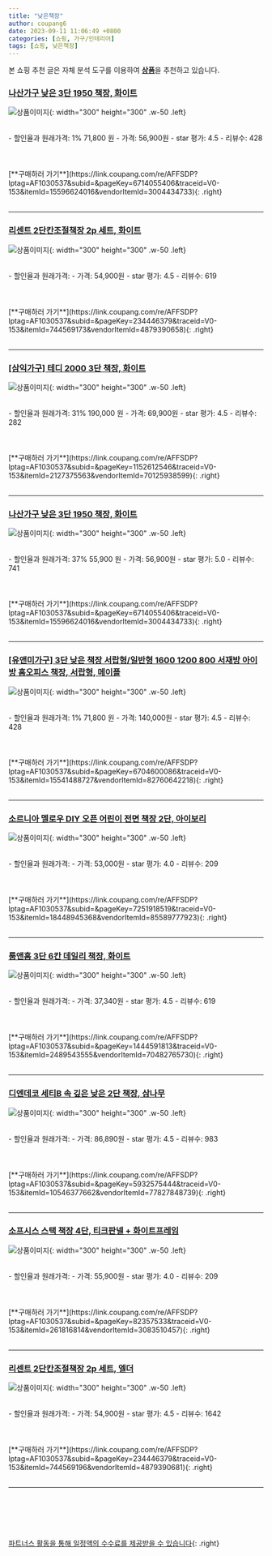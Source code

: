 ```yaml
---
title: "낮은책장"
author: coupang6
date: 2023-09-11 11:06:49 +0800
categories: [쇼핑, 가구/인테리어]
tags: [쇼핑, 낮은책장]
---
```


본 쇼핑 추천 글은 자체 분석 도구를 이용하여 [**상품**](https://link.coupang.com/a/bao1ui)을 추천하고 있습니다.

### [나산가구 낮은 3단 1950 책장, 화이트](https://link.coupang.com/re/AFFSDP?lptag=AF1030537&subid=&pageKey=6714055406&traceid=V0-153&itemId=15596624016&vendorItemId=3004434733)

![상품이미지](https://thumbnail10.coupangcdn.com/thumbnails/remote/230x230ex/image/vendor_inventory/f26d/510dd057a425e999d59498ff0b2e66e43af329a45fa181dbbdec031ae2ad.jpg){: width="300" height="300" .w-50 .left}


<br>
- 할인율과 원래가격: 1%  71,800   원
- 가격: 56,900원
- star 평가: 4.5
- 리뷰수: 428
<br>
<br>
<br>
<br>
[**구매하러 가기**](https://link.coupang.com/re/AFFSDP?lptag=AF1030537&subid=&pageKey=6714055406&traceid=V0-153&itemId=15596624016&vendorItemId=3004434733){: .right}
<br>
<br>

---

### [리센트 2단칸조절책장 2p 세트, 화이트](https://link.coupang.com/re/AFFSDP?lptag=AF1030537&subid=&pageKey=234446379&traceid=V0-153&itemId=744569173&vendorItemId=4879390658)

![상품이미지](https://thumbnail7.coupangcdn.com/thumbnails/remote/230x230ex/image/retail/images/493523771090241-6825a1b9-6400-4d9a-ae28-d9e23776bd36.jpg){: width="300" height="300" .w-50 .left}


<br>
- 할인율과 원래가격: 
- 가격: 54,900원
- star 평가: 4.5
- 리뷰수: 619
<br>
<br>
<br>
<br>
[**구매하러 가기**](https://link.coupang.com/re/AFFSDP?lptag=AF1030537&subid=&pageKey=234446379&traceid=V0-153&itemId=744569173&vendorItemId=4879390658){: .right}
<br>
<br>

---

### [[삼익가구] 테디 2000 3단 책장, 화이트](https://link.coupang.com/re/AFFSDP?lptag=AF1030537&subid=&pageKey=1152612546&traceid=V0-153&itemId=2127375563&vendorItemId=70125938599)

![상품이미지](https://thumbnail9.coupangcdn.com/thumbnails/remote/230x230ex/image/vendor_inventory/53c9/29f4c44dcc85c133c34b627a0cb80e370a71614d9232d855556123a5ceac.jpg){: width="300" height="300" .w-50 .left}


<br>
- 할인율과 원래가격: 31%  190,000   원
- 가격: 69,900원
- star 평가: 4.5
- 리뷰수: 282
<br>
<br>
<br>
<br>
[**구매하러 가기**](https://link.coupang.com/re/AFFSDP?lptag=AF1030537&subid=&pageKey=1152612546&traceid=V0-153&itemId=2127375563&vendorItemId=70125938599){: .right}
<br>
<br>

---

### [나산가구 낮은 3단 1950 책장, 화이트](https://link.coupang.com/re/AFFSDP?lptag=AF1030537&subid=&pageKey=6714055406&traceid=V0-153&itemId=15596624016&vendorItemId=3004434733)

![상품이미지](https://thumbnail10.coupangcdn.com/thumbnails/remote/230x230ex/image/vendor_inventory/f26d/510dd057a425e999d59498ff0b2e66e43af329a45fa181dbbdec031ae2ad.jpg){: width="300" height="300" .w-50 .left}


<br>
- 할인율과 원래가격: 37%  55,900   원
- 가격: 56,900원
- star 평가: 5.0
- 리뷰수: 741
<br>
<br>
<br>
<br>
[**구매하러 가기**](https://link.coupang.com/re/AFFSDP?lptag=AF1030537&subid=&pageKey=6714055406&traceid=V0-153&itemId=15596624016&vendorItemId=3004434733){: .right}
<br>
<br>

---

### [[유앤미가구] 3단 낮은 책장 서랍형/일반형 1600 1200 800 서재방 아이방 홈오피스 책장, 서랍형, 메이플](https://link.coupang.com/re/AFFSDP?lptag=AF1030537&subid=&pageKey=6704600086&traceid=V0-153&itemId=15541488727&vendorItemId=82760642218)

![상품이미지](https://thumbnail7.coupangcdn.com/thumbnails/remote/230x230ex/image/vendor_inventory/8ef2/0ea428ed532cc8cec42019986e8b0f1ab5dce66679b4baa772e90c42e60f.jpg){: width="300" height="300" .w-50 .left}


<br>
- 할인율과 원래가격: 1%  71,800   원
- 가격: 140,000원
- star 평가: 4.5
- 리뷰수: 428
<br>
<br>
<br>
<br>
[**구매하러 가기**](https://link.coupang.com/re/AFFSDP?lptag=AF1030537&subid=&pageKey=6704600086&traceid=V0-153&itemId=15541488727&vendorItemId=82760642218){: .right}
<br>
<br>

---

### [소르니아 멜로우 DIY 오픈 어린이 전면 책장 2단, 아이보리](https://link.coupang.com/re/AFFSDP?lptag=AF1030537&subid=&pageKey=7251918519&traceid=V0-153&itemId=18448945368&vendorItemId=85589777923)

![상품이미지](https://thumbnail9.coupangcdn.com/thumbnails/remote/230x230ex/image/retail/images/6750686729370967-4368c642-ebc9-4a07-b00f-4c852a19e0d6.jpg){: width="300" height="300" .w-50 .left}


<br>
- 할인율과 원래가격: 
- 가격: 53,000원
- star 평가: 4.0
- 리뷰수: 209
<br>
<br>
<br>
<br>
[**구매하러 가기**](https://link.coupang.com/re/AFFSDP?lptag=AF1030537&subid=&pageKey=7251918519&traceid=V0-153&itemId=18448945368&vendorItemId=85589777923){: .right}
<br>
<br>

---

### [룸앤홈 3단 6칸 데일리 책장, 화이트](https://link.coupang.com/re/AFFSDP?lptag=AF1030537&subid=&pageKey=1444591813&traceid=V0-153&itemId=2489543555&vendorItemId=70482765730)

![상품이미지](https://thumbnail7.coupangcdn.com/thumbnails/remote/230x230ex/image/retail/images/2020/04/09/14/7/70710597-e2d6-451a-8305-07995e2fde62.jpg){: width="300" height="300" .w-50 .left}


<br>
- 할인율과 원래가격: 
- 가격: 37,340원
- star 평가: 4.5
- 리뷰수: 619
<br>
<br>
<br>
<br>
[**구매하러 가기**](https://link.coupang.com/re/AFFSDP?lptag=AF1030537&subid=&pageKey=1444591813&traceid=V0-153&itemId=2489543555&vendorItemId=70482765730){: .right}
<br>
<br>

---

### [디엔데코 세티B 속 깊은 낮은 2단 책장, 삼나무](https://link.coupang.com/re/AFFSDP?lptag=AF1030537&subid=&pageKey=5932575444&traceid=V0-153&itemId=10546377662&vendorItemId=77827848739)

![상품이미지](https://thumbnail8.coupangcdn.com/thumbnails/remote/230x230ex/image/rs_quotation_api/kwhqkk7n/aacc9510696549b99e58404bb09e27ad.jpg){: width="300" height="300" .w-50 .left}


<br>
- 할인율과 원래가격: 
- 가격: 86,890원
- star 평가: 4.5
- 리뷰수: 983
<br>
<br>
<br>
<br>
[**구매하러 가기**](https://link.coupang.com/re/AFFSDP?lptag=AF1030537&subid=&pageKey=5932575444&traceid=V0-153&itemId=10546377662&vendorItemId=77827848739){: .right}
<br>
<br>

---

### [소프시스 스택 책장 4단, 티크판넬 + 화이트프레임](https://link.coupang.com/re/AFFSDP?lptag=AF1030537&subid=&pageKey=82357533&traceid=V0-153&itemId=261816814&vendorItemId=3083510457)

![상품이미지](https://thumbnail7.coupangcdn.com/thumbnails/remote/230x230ex/image/product/image/vendoritem/2019/02/22/3083510457/68f90092-12dd-4ea5-b391-4f186868f590.jpg){: width="300" height="300" .w-50 .left}


<br>
- 할인율과 원래가격: 
- 가격: 55,900원
- star 평가: 4.0
- 리뷰수: 209
<br>
<br>
<br>
<br>
[**구매하러 가기**](https://link.coupang.com/re/AFFSDP?lptag=AF1030537&subid=&pageKey=82357533&traceid=V0-153&itemId=261816814&vendorItemId=3083510457){: .right}
<br>
<br>

---

### [리센트 2단칸조절책장 2p 세트, 엘더](https://link.coupang.com/re/AFFSDP?lptag=AF1030537&subid=&pageKey=234446379&traceid=V0-153&itemId=744569196&vendorItemId=4879390681)

![상품이미지](https://thumbnail8.coupangcdn.com/thumbnails/remote/230x230ex/image/retail/images/2019/06/05/16/0/35932c14-555c-4eb5-b87a-538b41477ed6.jpg){: width="300" height="300" .w-50 .left}


<br>
- 할인율과 원래가격: 
- 가격: 54,900원
- star 평가: 4.5
- 리뷰수: 1642
<br>
<br>
<br>
<br>
[**구매하러 가기**](https://link.coupang.com/re/AFFSDP?lptag=AF1030537&subid=&pageKey=234446379&traceid=V0-153&itemId=744569196&vendorItemId=4879390681){: .right}
<br>
<br>

---
<br><br><br><br><br> [파트너스 활동을 통해 일정액의 수수료를 제공받을 수 있습니다](https://link.coupang.com/a/bao1ui){: .right}